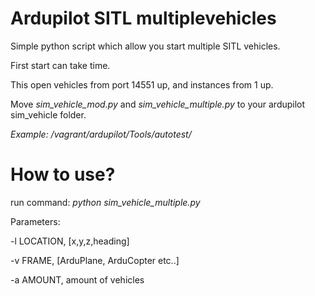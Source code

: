 # Ardupilot SITL multiplevehicles
Simple python script which allow you start multiple SITL vehicles.

First start can take time.

This open vehicles from port 14551 up, and instances from 1 up.

Move *sim_vehicle_mod.py* and *sim_vehicle_multiple.py* to your ardupilot sim_vehicle folder. 

*Example: /vagrant/ardupilot/Tools/autotest/*

# How to use?
run command: *python sim_vehicle_multiple.py*

Parameters:

-l LOCATION, [x,y,z,heading]

-v FRAME, [ArduPlane, ArduCopter etc..]

-a AMOUNT, amount of vehicles

